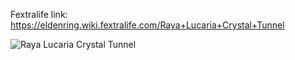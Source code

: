 Fextralife link: https://eldenring.wiki.fextralife.com/Raya+Lucaria+Crystal+Tunnel

![Raya Lucaria Crystal Tunnel](https://eldenring.wiki.fextralife.com/file/Elden-Ring/raya_lucaria_crystal_tunnel_location_map_elden_ring_wiki_guide_2560px.jpg?v=1648032552971)
